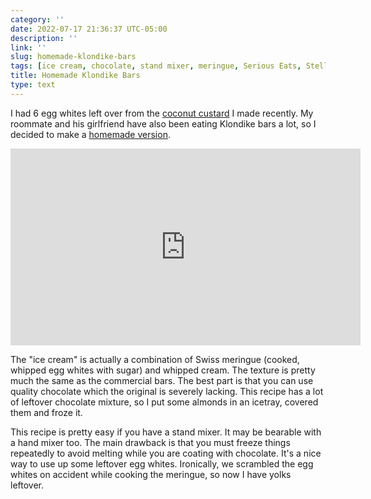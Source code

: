 ```yaml
---
category: ''
date: 2022-07-17 21:36:37 UTC-05:00
description: ''
link: ''
slug: homemade-klondike-bars
tags: [ice cream, chocolate, stand mixer, meringue, Serious Eats, Stella Parks,  pantry raid, friends]
title: Homemade Klondike Bars
type: text
---
```


I had 6 egg whites left over from the [coconut custard](link://slug/thai-tea-cake-and-coconut-custard) I made recently.
My roommate and his girlfriend have also been eating Klondike bars a lot, so I decided to make a [homemade version](https://www.seriouseats.com/homemade-klondike-ice-cream-bars-recipe).

<iframe width="560" height="315" src="https://www.youtube-nocookie.com/embed/kfb7bo0QCxs" title="YouTube video player" frameborder="0" allow="accelerometer; autoplay; clipboard-write; encrypted-media; gyroscope; picture-in-picture" allowfullscreen></iframe>

The "ice cream" is actually a combination of Swiss meringue (cooked, whipped egg whites with sugar) and whipped cream.
The texture is pretty much the same as the commercial bars.
The best part is that you can use quality chocolate which the original is severely lacking.
This recipe has a lot of leftover chocolate mixture, so I put some almonds in an icetray, covered them and froze it.

This recipe is pretty easy if you have a stand mixer.
It may be bearable with a hand mixer too.
The main drawback is that you must freeze things repeatedly to avoid melting while you are coating with chocolate.
It's a nice way to use up some leftover egg whites.
Ironically, we scrambled the egg whites on accident while cooking the meringue, so now I have yolks leftover.